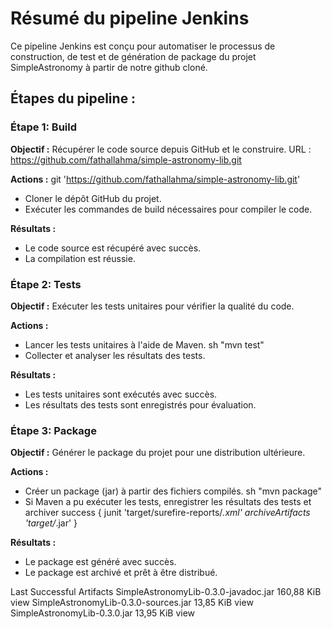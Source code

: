 # Résumé du pipeline Jenkins

Ce pipeline Jenkins est conçu pour automatiser le processus de construction, de test et de génération de package du projet SimpleAstronomy à partir de notre github cloné.

## Étapes du pipeline :

### Étape 1: Build

**Objectif :** Récupérer le code source depuis GitHub et le construire. URL : https://github.com/fathallahma/simple-astronomy-lib.git

**Actions :** git 'https://github.com/fathallahma/simple-astronomy-lib.git'
- Cloner le dépôt GitHub du projet. 
- Exécuter les commandes de build nécessaires pour compiler le code.

**Résultats :**
- Le code source est récupéré avec succès.
- La compilation est réussie.

### Étape 2: Tests

**Objectif :** Exécuter les tests unitaires pour vérifier la qualité du code. 

**Actions :** 
- Lancer les tests unitaires à l'aide de Maven. 
  sh "mvn test"
- Collecter et analyser les résultats des tests.

**Résultats :**
- Les tests unitaires sont exécutés avec succès.
- Les résultats des tests sont enregistrés pour évaluation.

### Étape 3: Package

**Objectif :** Générer le package du projet pour une distribution ultérieure.

**Actions :** 
- Créer un package (jar) à partir des fichiers compilés. 
  sh "mvn package"
- Si Maven a pu exécuter les tests, enregistrer les résultats des tests et archiver 
  success {
            junit 'target/surefire-reports/*.xml'
            archiveArtifacts 'target/*.jar'
        }

**Résultats :**
- Le package est généré avec succès.
- Le package est archivé et prêt à être distribué.

Last Successful Artifacts
SimpleAstronomyLib-0.3.0-javadoc.jar	160,88 KiB	view
SimpleAstronomyLib-0.3.0-sources.jar	13,85 KiB	view
SimpleAstronomyLib-0.3.0.jar	13,95 KiB	view


